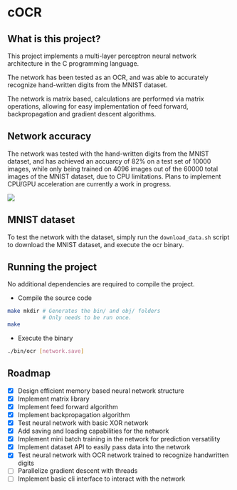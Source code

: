 # cOCR

## What is this project?

This project implements a multi-layer perceptron neural network architecture in the C programming language.

The network has been tested as an OCR, and was able to accurately recognize hand-written digits from the MNIST dataset.

The network is matrix based, calculations are performed via matrix operations, allowing for easy implementation of feed forward, backpropagation and gradient descent algorithms.

## Network accuracy
The network was tested with the hand-written digits from the MNIST dataset, and has achieved an accuarcy of 82% on a test set of 10000 images, while only being trained on 4096 images out of the 60000 total images of the MNIST dataset, due to CPU limitations. Plans to implement CPU/GPU acceleration are currently a work in progress.

![](https://i.imgur.com/xa4Z45A.png)

## MNIST dataset

To test the network with the dataset, simply run the `download_data.sh` script to download the MNIST dataset, and execute the ocr binary.

## Running the project

No additional dependencies are required to compile the project.

* Compile the source code
```bash
make mkdir # Generates the bin/ and obj/ folders
           # Only needs to be run once.
make
```

* Execute the binary
```bash
./bin/ocr [network.save]
```

## Roadmap

* [x] Design efficient memory based neural network structure
* [x] Implement matrix library
* [x] Implement feed forward algorithm
* [x] Implement backpropagation algorithm
* [x] Test neural network with basic XOR network
* [x] Add saving and loading capabilities for the network
* [x] Implement mini batch training in the network for prediction versatility
* [X] Implement dataset API to easily pass data into the network
* [x] Test neural network with OCR network trained to recognize handwritten digits
* [ ] Parallelize gradient descent with threads
* [ ] Implement basic cli interface to interact with the network
